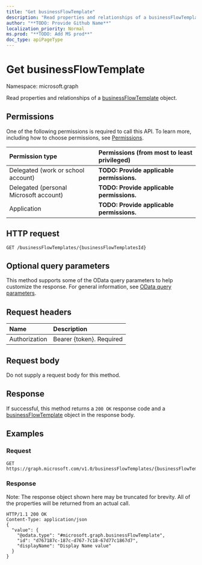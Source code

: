 ```yaml
---
title: "Get businessFlowTemplate"
description: "Read properties and relationships of a businessFlowTemplate object."
author: "**TODO: Provide Github Name**"
localization_priority: Normal
ms.prod: "**TODO: Add MS prod**"
doc_type: apiPageType
---
```


# Get businessFlowTemplate

Namespace: microsoft.graph

Read properties and relationships of a [businessFlowTemplate](../resources/businessflowtemplate.md) object.

## Permissions
One of the following permissions is required to call this API. To learn more, including how to choose permissions, see [Permissions](/concepts/permissions-reference.md).

|Permission type|Permissions (from most to least privileged)|
|:---|:---|
|Delegated (work or school account)|**TODO: Provide applicable permissions.**|
|Delegated (personal Microsoft account)|**TODO: Provide applicable permissions.**|
|Application|**TODO: Provide applicable permissions.**|

## HTTP request
<!-- {
  "blockType": "ignored"
}
-->
``` http
GET /businessFlowTemplates/{businessFlowTemplatesId}
```

## Optional query parameters
This method supports some of the OData query parameters to help customize the response. For general information, see [OData query parameters](/graph/query-parameters).

## Request headers
|Name|Description|
|:---|:---|
|Authorization|Bearer {token}. Required|

## Request body
Do not supply a request body for this method.

## Response
If successful, this method returns a `200 OK` response code and a [businessFlowTemplate](../resources/businessflowtemplate.md) object in the response body.

## Examples

### Request
<!-- {
  "blockType": "request",
  "name": "get_businessflowtemplate"
}
-->
``` http
GET https://graph.microsoft.com/v1.0/businessFlowTemplates/{businessFlowTemplatesId}
```

### Response
Note: The response object shown here may be truncated for brevity. All of the properties will be returned from an actual call.
<!-- {
  "blockType": "response",
  "truncated": true,
  "@odata.type": "microsoft.graph.businessFlowTemplate"
}
-->
``` http
HTTP/1.1 200 OK
Content-Type: application/json
{
  "value": {
    "@odata.type": "#microsoft.graph.businessFlowTemplate",
    "id": "d767187c-187c-d767-7c18-67d77c1867d7",
    "displayName": "Display Name value"
  }
}
```


